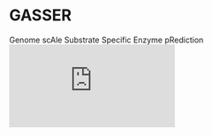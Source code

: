 # GASSER
Genome scAle Substrate Specific Enzyme pRediction
![pic1](https://github.com/JinyuanSun/GASSER/blob/master/GASSER_workflow.pdf)
